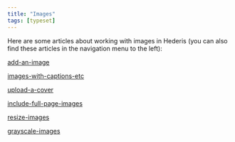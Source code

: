 ```yaml
---
title: "Images"
tags: [typeset]
---
```

 
<html><body><section data-type="chapter" class="hsecchapter" data-hederis-type="hsecchapter" id="intro-images" data-pi-attrs="id: intro-images; data-tags: typeset;" role="doc-chapter" data-tags="typeset" data-author-name=" " data-book-title=" " title="Images"><p class="hblkp" data-hederis-type="hblkp" id="pRHK7421Q">Here are some articles about working with images in Hederis (you can also find these articles in the navigation menu to the left): </p><p class="hblkp" data-hederis-type="hblkp" id="pO53TJsXc"><a href="{% link _docs/add-an-image.md %}" class="hspana" data-hederis-type="hspana" id="pC5dRkUkN">add-an-image</a></p><p class="hblkp" data-hederis-type="hblkp" id="pzbGhNBEA"><a href="{% link _docs/images-with-captions-etc.md %}" class="hspana" data-hederis-type="hspana" id="pem1Bp360">images-with-captions-etc</a></p><p class="hblkp" data-hederis-type="hblkp" id="pufpzBfnF"><a href="{% link _docs/upload-a-cover.md %}" class="hspana" data-hederis-type="hspana" id="pXMkpPz3r">upload-a-cover</a></p><p class="hblkp" data-hederis-type="hblkp" id="piOabMML4"><a href="{% link _docs/include-full-page-images.md %}" class="hspana" data-hederis-type="hspana" id="pp7PAaOnH">include-full-page-images</a></p><p class="hblkp" data-hederis-type="hblkp" id="p0I61ZIOy"><a href="{% link _docs/resize-images.md %}" class="hspana" data-hederis-type="hspana" id="pfEtGO8pL">resize-images</a></p><p class="hblkp" data-hederis-type="hblkp" id="pPxyzINJo"><a href="{% link _docs/grayscale-images.md %}" class="hspana" data-hederis-type="hspana" id="pjku77Sec">grayscale-images</a></p></section></body></html>
